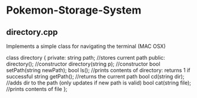 # Pokemon-Storage-System

## directory.cpp
Implements a simple class for navigating the terminal (MAC OSX)

  class directory
  {
    private:
      string path; //stores current path
    public:
      directory(); //constructor
      directory(string p); //constructor
      bool setPath(string newPath);
      bool ls(); //prints contents of directory: returns 1 if successful
      string getPath(); //returns the current path
      bool cd(string dir); //adds dir to the path (only updates if new path is valid)
      bool cat(string file); //prints contents of file
  };


